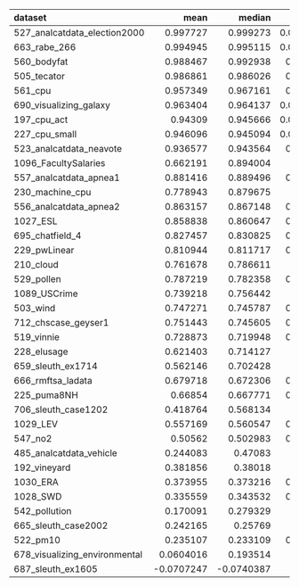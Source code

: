 | dataset                       |       mean |     median |        std |
|:------------------------------|-----------:|-----------:|-----------:|
| 527_analcatdata_election2000  |  0.997727  |  0.999273  | 0.00357541 |
| 663_rabe_266                  |  0.994945  |  0.995115  | 0.00134602 |
| 560_bodyfat                   |  0.988467  |  0.992938  | 0.0121634  |
| 505_tecator                   |  0.986861  |  0.986026  | 0.0039009  |
| 561_cpu                       |  0.957349  |  0.967161  | 0.0330056  |
| 690_visualizing_galaxy        |  0.963404  |  0.964137  | 0.00867664 |
| 197_cpu_act                   |  0.94309   |  0.945666  | 0.00966613 |
| 227_cpu_small                 |  0.946096  |  0.945094  | 0.00812824 |
| 523_analcatdata_neavote       |  0.936577  |  0.943564  | 0.0278365  |
| 1096_FacultySalaries          |  0.662191  |  0.894004  | 0.525012   |
| 557_analcatdata_apnea1        |  0.881416  |  0.889496  | 0.0397044  |
| 230_machine_cpu               |  0.778943  |  0.879675  | 0.273846   |
| 556_analcatdata_apnea2        |  0.863157  |  0.867148  | 0.0347729  |
| 1027_ESL                      |  0.858838  |  0.860647  | 0.0127587  |
| 695_chatfield_4               |  0.827457  |  0.830825  | 0.0677194  |
| 229_pwLinear                  |  0.810944  |  0.811717  | 0.0453826  |
| 210_cloud                     |  0.761678  |  0.786611  | 0.159399   |
| 529_pollen                    |  0.787219  |  0.782358  | 0.0118861  |
| 1089_USCrime                  |  0.739218  |  0.756442  | 0.117112   |
| 503_wind                      |  0.747271  |  0.745787  | 0.0088297  |
| 712_chscase_geyser1           |  0.751443  |  0.745605  | 0.0549794  |
| 519_vinnie                    |  0.728873  |  0.719948  | 0.0377254  |
| 228_elusage                   |  0.621403  |  0.714127  | 0.216677   |
| 659_sleuth_ex1714             |  0.562146  |  0.702428  | 0.309503   |
| 666_rmftsa_ladata             |  0.679718  |  0.672306  | 0.0620477  |
| 225_puma8NH                   |  0.66854   |  0.667771  | 0.0127414  |
| 706_sleuth_case1202           |  0.418764  |  0.568134  | 0.43742    |
| 1029_LEV                      |  0.557169  |  0.560547  | 0.0330229  |
| 547_no2                       |  0.50562   |  0.502983  | 0.0920748  |
| 485_analcatdata_vehicle       |  0.244083  |  0.47083   | 0.702171   |
| 192_vineyard                  |  0.381856  |  0.38018   | 0.200867   |
| 1030_ERA                      |  0.373955  |  0.373216  | 0.0453621  |
| 1028_SWD                      |  0.335559  |  0.343532  | 0.0556771  |
| 542_pollution                 |  0.170091  |  0.279329  | 0.254557   |
| 665_sleuth_case2002           |  0.242165  |  0.25769   | 0.146767   |
| 522_pm10                      |  0.235107  |  0.233109  | 0.0445476  |
| 678_visualizing_environmental |  0.0604016 |  0.193514  | 0.358373   |
| 687_sleuth_ex1605             | -0.0707247 | -0.0740387 | 0.372597   |